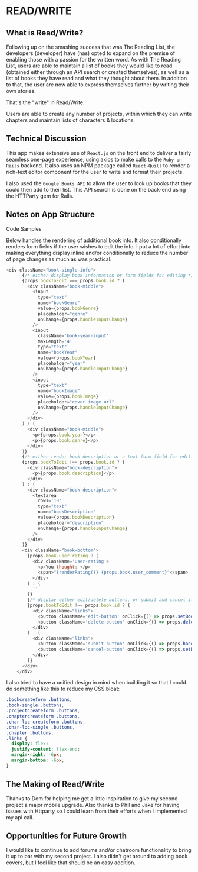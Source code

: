 # READ/WRITE

## What is Read/Write?

Following up on the smashing success that was The Reading List, the developers (developer) have (has) opted to expand on the premise of enabling those with a passion for the written word. As with The Reading List, users are able to maintain a list of books they would like to read (obtained either through an API search or created themselves), as well as a list of books they have read and what they thought about them. In addition to that, the user are now able to express themselves further by writing their own stories.

That's the "write" in Read/Write.

Users are able to create any number of projects, within which they can write chapters and maintain lists of characters & locations.

## Technical Discussion
This app makes extensive use of `React.js` on the front end to deliver a fairly seamless one-page experience, using axios to make calls to the `Ruby on Rails` backend. It also uses an NPM package called `React-Quill` to render a rich-text editor component for the user to write and format their projects.

I also used the `Google Books API` to allow the user to look up books that they could then add to their list. This API search is done on the back-end using the HTTParty gem for Rails.

## Notes on App Structure

Code Samples

Below handles the rendering of additional book info. It also conditionally renders form fields if the user wishes
to edit the info. I put a lot of effort into making everything display inline and/or conditionally to reduce the number of page changes as much as was practical.
```javascript
<div className="book-single-info">
      {/* either display book information or form fields for editing */}
      {props.bookToEdit === props.book.id ? (
        <div className="book-middle">
          <input
            type="text"
            name="bookGenre"
            value={props.bookGenre}
            placeholder="genre"
            onChange={props.handleInputChange}
          />
          <input
            className='book-year-input'
            maxLength='4'
            type="text"
            name="bookYear"
            value={props.bookYear}
            placeholder="year"
            onChange={props.handleInputChange}
          />
          <input
            type="text"
            name="bookImage"
            value={props.bookImage}
            placeholder="cover image url"
            onChange={props.handleInputChange}
          />
        </div>
      ) : (
        <div className="book-middle">
          <p>{props.book.year}</p>
          <p>{props.book.genre}</p>
        </div>
      )}
      {/* either render book description or a text form field for editing */}
      {props.bookToEdit !== props.book.id ? (
        <div className="book-description">
          <p>{props.book.description}</p>
        </div>
      ) : (
        <div className="book-description">
          <textarea
            rows='10'
            type="text"
            name="bookDescription"
            value={props.bookDescription}
            placeholder="description"
            onChange={props.handleInputChange}
          />
        </div>
      )}
      <div className="book-bottom">
        {props.book.user_rating ? (
          <div className='user-rating'>
            <p>You thought: </p>
            <span>"{renderRating()} {props.book.user_comment}"</span>
          </div>
        ) : ( 
          ''
        )}
        {/* display either edit/delete buttons, or submit and cancel if editing */}
        {props.bookToEdit !== props.book.id ? (
          <div className="links">
            <button className='edit-button' onClick={() => props.setBookToEdit(props.book.id)} title="Edit"><i className="fa fa-pencil-square-o" aria-hidden="true"></i></button>
            <button className='delete-button' onClick={() => props.deleteBook(props.book.id)} title="Delete"><i className="fa fa-trash" aria-hidden="true"></i></button>
          </div>
        ) : (
          <div className="links">
            <button className='submit-button' onClick={() => props.handleBookEditSubmit()} title="Submit"><i className="fa fa-share" aria-hidden="true"></i></button>
            <button className='cancel-button' onClick={() => props.setBookToEdit(null)} title="Cancel"><i className="fa fa-times" aria-hidden="true"></i></button>
          </div>
        )}
      </div>
    </div>
```

I also tried to have a unified design in mind when building it so that I could do something like this to reduce my CSS bloat:
```css
.bookcreateform .buttons,
.book-single .buttons,
.projectcreateform .buttons,
.chaptercreateform .buttons,
.char-loc-createform .buttons,
.char-loc-single .buttons,
.chapter .buttons,
.links {
  display: flex; 
  justify-content: flex-end;
  margin-right: -6px;
  margin-bottom: -6px;
}
```

## The Making of Read/Write

Thanks to Dom for helping me get a little inspiration to give my second project a major mobile upgrade. Also thanks to Phil and Jake for having issues with Httparty so I could learn from their efforts when I implemented my api call. 

## Opportunities for Future Growth

I would like to continue to add forums and/or chatroom functionality to bring it up to par with my second project. I also didn't get around to adding book covers, but I feel like that should be an easy addition.
